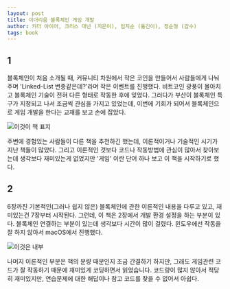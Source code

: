 ```yaml
---
layout: post
title: 이더리움 블록체인 게임 개발
author: 키더 아이어, 크리스 대넌 (지은이), 임지순 (옮긴이), 정순형 (감수)
tags: book
---
```


## 1

블록체인이 처음 소개될 때, 커뮤니티 차원에서 작은 코인을 만들어서 사람들에게 나눠주며 'Linked-List 변종같은데?'라며 작은 이벤트를 진행했다. 비트코인 광풍이 몰아치고 블록체인 기술이 전혀 다른 형태로 작동한 후에 잊었다. 그러다가 부산이 블록체인 특구가 지정되고 나서 조금씩 관심을 가지고 있었는데, 이번에 기회가 되어서 블록체인으로 게임 개발을 한다는 교재를 보고 손에 잡았다.

![이것이 책 표지]({{site.baseurl}}/images/20190925/01.png)

주변에 경험있는 사람들이 다른 책을 추천하긴 했는데, 이론적이거나 기술적인 시기가 지난 책들이 많았다. 그리고 이론적인 것보다 코드나 작동방법에 관심이 많아서 찾아보는데 생각보다 재미있는게 없었지만 '게임' 이란 단어 하나 보고 이 책을 시작하기로 했다.

## 2

6장까진 기본적인(그러나 쉽지 않은) 블록체인에 관한 이론적인 내용을 다루고 있고, 재미있는건 7장부터 시작된다. 그런데, 이 책은 2장에서 개발 환경 설정을 하는 부분이 있다. 블록체인 연결하는 부분이 있는데 생각보다 시간이 많이 걸렸다. 윈도우에선 작동을 잘 하지 않아서 macOS에서 진행했다. 

![이것은 내부]({{site.baseurl}}/images/20190925/02.png)

나머지 이론적인 부분은 책의 분량 때문인지 조금 간결하기 하지만, 그래도 게임관련 코드가 잘 작동하기 때문에 재미있게 코딩하면서 읽었습니다. 코드량이 많지 않아서 적당히 재미있지만, 연습문제에 대한 해답이나 참고 코드를 찾을 수 없어서 아쉽다.


